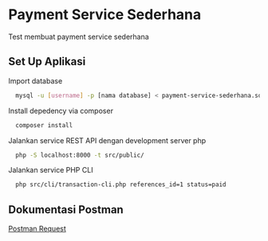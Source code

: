
# Payment Service Sederhana

Test membuat payment service sederhana


## Set Up Aplikasi

Import database

```bash
  mysql -u [username] -p [nama database] < payment-service-sederhana.sql
```

Install depedency via composer

```bash
  composer install
```

Jalankan service REST API dengan development server php

```bash
  php -S localhost:8000 -t src/public/
```

Jalankan service PHP CLI

```bash
  php src/cli/transaction-cli.php references_id=1 status=paid
```
## Dokumentasi Postman

[Postman Request](https://documenter.getpostman.com/view/14496975/2s93sabDnv)

